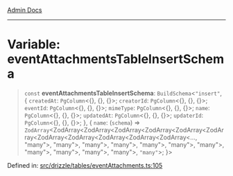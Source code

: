[Admin Docs](/)

***

# Variable: eventAttachmentsTableInsertSchema

> `const` **eventAttachmentsTableInsertSchema**: `BuildSchema`\<`"insert"`, \{ `createdAt`: `PgColumn`\<\{\}, \{\}, \{\}\>; `creatorId`: `PgColumn`\<\{\}, \{\}, \{\}\>; `eventId`: `PgColumn`\<\{\}, \{\}, \{\}\>; `mimeType`: `PgColumn`\<\{\}, \{\}, \{\}\>; `name`: `PgColumn`\<\{\}, \{\}, \{\}\>; `updatedAt`: `PgColumn`\<\{\}, \{\}, \{\}\>; `updaterId`: `PgColumn`\<\{\}, \{\}, \{\}\>; \}, \{ `name`: (`schema`) => `ZodArray`\<ZodArray\<ZodArray\<ZodArray\<ZodArray\<ZodArray\<ZodArray\<ZodArray\<ZodArray\<ZodArray\<ZodArray\<ZodArray\<..., "many"\>, "many"\>, "many"\>, "many"\>, "many"\>, "many"\>, "many"\>, "many"\>, "many"\>, "many"\>, "many"\>, `"many"`\>; \}\>

Defined in: [src/drizzle/tables/eventAttachments.ts:105](https://github.com/NishantSinghhhhh/talawa-api/blob/247632fc07d0e643f8a2b70ebda11c58da436773/src/drizzle/tables/eventAttachments.ts#L105)
